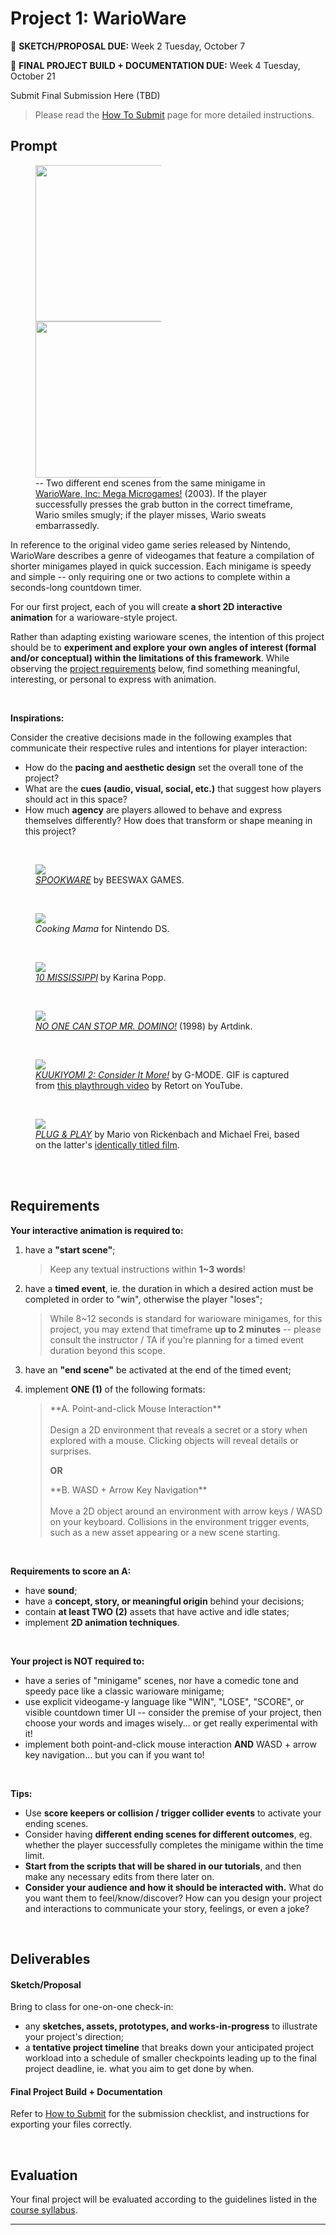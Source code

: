 <!--jump to anchor tag adjusted to header height offset-->
<script>
// Get the header element
let header = document.querySelector('header');

// Get the height of the header
document.querySelectorAll('a[href^="#"]')
.forEach(function (anchor) {
    anchor.addEventListener('click', 
    function (event) {
        event.preventDefault();

        // Get the target element that 
        // the anchor link points to
        let target = document.querySelector(
            this.getAttribute('href')
        );
        
        let headerHeight = header.offsetHeight*2;
        
        let targetPosition = target
            .getBoundingClientRect().top - headerHeight;

        window.scrollTo({
            top: targetPosition + window.scrollY,
            behavior: 'smooth'
        });
    });
});
</script>

# Project 1: WarioWare

<div class="duedate">
<p>📌 <b>SKETCH/PROPOSAL DUE:</b> Week 2 Tuesday, October 7</p>
<p>📌 <b>FINAL PROJECT BUILD + DOCUMENTATION DUE:</b> Week 4 Tuesday, October 21</p>
<p>Submit Final Submission Here (TBD)</p>
<blockquote>Please read the <a href="../how-to-submit">How To Submit</a> page for more detailed instructions.</blockquote>
</div>

## Prompt

<figure>
<div class="div-container">
    <div style="width: 47.5%">
        <img src="../img/warioware_grab_win.gif" style="height: 250px;">
    </div>
    <div style="width: 47.5%">
        <img src="../img/warioware_grab_lose.gif" style="height: 250px;">
    </div>
</div>
<figcaption>-- Two different end scenes from the same minigame in <a href="https://www.youtube.com/watch?v=s75wwkug4r4">WarioWare, Inc: Mega Microgames!</a> (2003). If the player successfully presses the grab button in the correct timeframe, Wario smiles smugly; if the player misses, Wario sweats embarrassedly.</figcaption>
</figure>

In reference to the original video game series released by Nintendo, WarioWare describes a genre of videogames that feature a compilation of shorter minigames played in quick succession. Each minigame is speedy and simple -- only requiring one or two actions to complete within a seconds-long countdown timer. 

For our first project, each of you will create **a short 2D interactive animation** for a warioware-style project. 

Rather than adapting existing warioware scenes, the intention of this project should be to **experiment and explore your own angles of interest (formal and/or conceptual) within the limitations of this framework**. While observing the [project requirements](#requirements) below, find something meaningful, interesting, or personal to express with animation.

<br>

**Inspirations:**

Consider the creative decisions made in the following examples that communicate their respective rules and intentions for player interaction:

- How do the **pacing and aesthetic design** set the overall tone of the project? 
- What are the **cues (audio, visual, social, etc.)** that suggest how players should act in this space? 
- How much **agency** are players allowed to behave and express themselves differently? How does that transform or shape meaning in this project?

<br>

<figure>
    <img src="https://external-content.duckduckgo.com/iu/?u=https%3A%2F%2F64.media.tumblr.com%2F0678b7aed62661df70fce02d0c19d41e%2F1bafdeedc401cedf-53%2Fs500x750%2F54c1a9228ed0e5cef6701643752d8eda899dd26c.gifv&f=1&nofb=1&ipt=79fd89982be30e05df1effbc0f9168b3b9e238b3d9987973972833a6aaf4ecde">
    <figcaption><i><a href="https://papercookies.itch.io/spookware-watch-party">SPOOKWARE</a></i> by BEESWAX GAMES. 
    </figcaption> 
</figure>

<br>

<figure>
    <img src="../img/cooking-mama.gif">
    <figcaption><i>Cooking Mama</i> for Nintendo DS.
    </figcaption> 
</figure>

<br>

<figure>
    <img src="../img/10mississippi.gif">
    <figcaption><i><a href="https://knarniapop.itch.io/10-mississippi">10 MISSISSIPPI</a></i> by Karina Popp. 
    </figcaption> 
</figure>

<br>

<figure>
    <img src="../img/noonecanstopmrdomino.gif">
    <figcaption><i><a href="https://www.youtube-nocookie.com/embed/7ff3UQUPdio?si=ywDCgUWrwZFdhAIa&amp;start=1007">NO ONE CAN STOP MR. DOMINO!<a></i> (1998) by Artdink.
    </figcaption>
</figure>

<br>

<figure>
    <img src="../img/kuukiyomi.gif">
    <figcaption><i><a href="https://store.steampowered.com/app/1384380/KUUKIYOMI_2_Consider_It_More__New_Era/">KUUKIYOMI 2: Consider It More!</a></i> by G-MODE. GIF is captured from <a href="https://www.youtube.com/watch?v=fm6bvRulO40">this playthrough video</a> by Retort on YouTube. 
    </figcaption> 
</figure>

<br>

<figure>
    <img src="../img/Plug-and-Play.gif">
    <figcaption><i><a href="https://plugplay.ch/">PLUG & PLAY</a></i> by Mario von Rickenbach and Michael Frei, based on the latter's <a href="https://vimeo.com/118453180?fl=pl&fe=sh">identically titled film</a>. 
    </figcaption> 
</figure>

<br>

<br>

## Requirements

**Your interactive animation is required to:**

1. have a **"start scene"**;

    > Keep any textual instructions within **1~3 words**!

2. have a **timed event**, ie. the duration in which a desired action must be completed in order to "win", otherwise the player "loses";

    > While 8~12 seconds is standard for warioware minigames, for this project, you may extend that timeframe **up to 2 minutes** -- please consult the instructor / TA if you're planning for a timed event duration beyond this scope.

3. have an **"end scene"** be activated at the end of the timed event;

4. implement **ONE (1)** of the following formats:

    <blockquote>
    <div class="assign">**A. Point-and-click Mouse Interaction**</div><br>Design a 2D environment that reveals a secret or a story when explored with a mouse. Clicking objects will reveal details or surprises.

    **OR**

    <div class="assign">**B. WASD + Arrow Key Navigation**</div><br>Move a 2D object around an environment with arrow keys / WASD on your keyboard. Collisions in the environment trigger events, such as a new asset appearing or a new scene starting. 
    </blockquote>

<br>

**Requirements to score an A:**

- have **sound**;
- have a **concept, story, or meaningful origin** behind your decisions;
- contain **at least TWO (2)** assets that have active and idle states;
- implement **2D animation techniques**.

<br>

**Your project is NOT required to:** 

- have a series of "minigame" scenes, nor have a comedic tone and speedy pace like a classic warioware minigame;
- use explicit videogame-y language like "WIN", "LOSE", "SCORE", or visible countdown timer UI -- consider the premise of your project, then choose your words and images wisely... or get really experimental with it!
- implement both point-and-click mouse interaction **AND** WASD + arrow key navigation... but you can if you want to!


<br>

**Tips:**

- Use **score keepers or collision / trigger collider events** to activate your ending scenes. 
- Consider having **different ending scenes for different outcomes**, eg. whether the player successfully completes the minigame within the time limit.
- **Start from the scripts that will be shared in our tutorials**, and then make any necessary edits from there later on. 
- **Consider your audience and how it should be interacted with.** What do you want them to feel/know/discover? How can you design your project and interactions to communicate your story, feelings, or even a joke? 

<br>

## Deliverables

#### Sketch/Proposal

Bring to class for one-on-one check-in: 

- any **sketches, assets, prototypes, and works-in-progress** to illustrate your project's direction; 
- a **tentative project timeline** that breaks down your anticipated project workload into a schedule of smaller checkpoints leading up to the final project deadline, ie. what you aim to get done by when.

#### Final Project Build + Documentation

Refer to [How to Submit](how-to-submit.md) for the submission checklist, and instructions for exporting your files correctly.

<br>

## Evaluation

Your final project will be evaluated according to the guidelines listed in the [course syllabus](./syllabus.md/#evaluation-criteria).

---